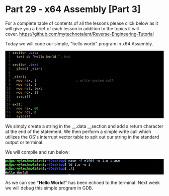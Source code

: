 # Part 29 - x64 Assembly \[Part 3\]

For a complete table of contents of all the lessons please click below as it will give you a brief of each lesson in addition to the topics it will cover.&nbsp;https://github.com/mytechnotalent/Reverse-Engineering-Tutorial

Today we will code our simple, "hello world" program in x64 Assembly.

<div class="slate-resizable-image-embed slate-image-embed__resize-full-width"><img src="imgs/892118136.jpg"/></div>

We simply create a string in the __.data __section and add a return character at the end of the statement. We then perform a simple write call which utilizes the OS's interrupt vector table to spit out our string in the standard output or terminal.

We will compile and run below:

<div class="slate-resizable-image-embed slate-image-embed__resize-full-width"><img src="imgs/464836329.jpg"/></div>

As we can see "__Hello World__!" has been echoed to the terminal. Next week we will debug this simple program in GDB.